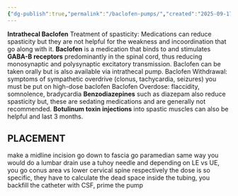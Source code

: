 ```yaml
---
{"dg-publish":true,"permalink":"/baclofen-pumps/","created":"2025-09-17T09:36:58.397-07:00","updated":"2025-09-17T09:41:29.053-07:00"}
---
```




**Intrathecal Baclofen**
Treatment of spasticity: 
	Medications can reduce spasticity but they are not helpful for the weakness and incoordination that go along with it. 
**Baclofen** is a medication that binds to and stimulates **GABA-B receptors** predominantly in the spinal cord, thus reducing monosynaptic and polysynaptic excitatory transmission. Baclofen can be taken orally but is also available via intrathecal pump.
	Baclofen Withdrawal: symptoms of sympathetic overdrive (clonus, tachycardia, seizures) you must be put on high-dose baclofen
	Baclofen Overdose: flaccidity, somnolence, bradycardia
**Benzodiazepines** such as diazepam also reduce spasticity but, these are sedating medications and are generally not recommended.
**Botulinum toxin injections** into spastic muscles can also be helpful and last 3 months.


## PLACEMENT 
make a midline incision
go down to fascia
go paramedian same way you would do a lumbar drain
use a tuhoy needle and depending on LE vs UE, you go conus area vs lower cervical spine respectively
the dose is so specific, they have to calculate the dead space inside the tubing, you backfill the catheter with CSF, prime the pump
